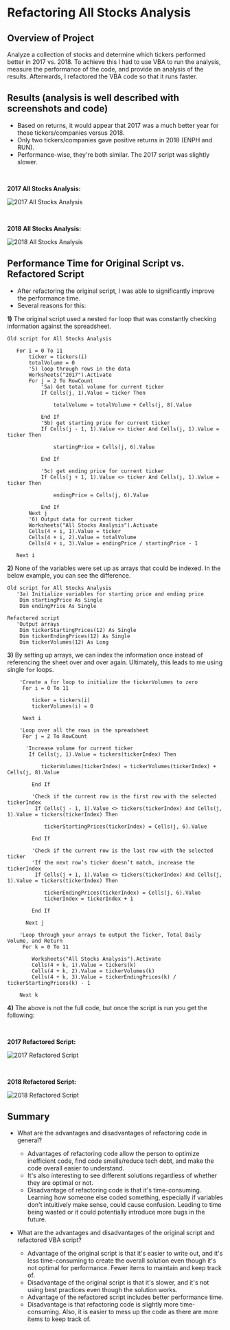 # Refactoring All Stocks Analysis

## Overview of Project
Analyze a collection of stocks and determine which tickers performed better in 2017 vs. 2018.
To achieve this I had to use VBA to run the analysis, measure the performance of the code, and provide an analysis of the results.
Afterwards, I refactored the VBA code so that it runs faster. 
 

## Results (analysis is well described with screenshots and code)

- Based on returns, it would appear that 2017 was a much better year for these tickers/companies versus 2018.
- Only two tickers/companies gave positive returns in 2018 (ENPH and RUN).
- Performance-wise, they're both similar. The 2017 script was slightly slower.

<br>

**2017 All Stocks Analysis:**

![2017 All Stocks Analysis](https://user-images.githubusercontent.com/44425379/148719473-a7b54e23-2a85-4bec-842f-e04c0758f611.png)

<br>

**2018 All Stocks Analysis:**

![2018 All Stocks Analysis](https://user-images.githubusercontent.com/44425379/148719590-5a477a4a-b16d-406b-b7f7-c27e82d8bdb3.png)

## Performance Time for Original Script vs. Refactored Script
- After refactoring the original script, I was able to significantly improve the performance time. 
- Several reasons for this:

 **1)** The original script used a nested `for` loop that was constantly checking information against the spreadsheet. 

```
Old script for All Stocks Analysis

   For i = 0 To 11
       ticker = tickers(i)
       totalVolume = 0
       '5) loop through rows in the data
       Worksheets("2017").Activate
       For j = 2 To RowCount
           '5a) Get total volume for current ticker
           If Cells(j, 1).Value = ticker Then

               totalVolume = totalVolume + Cells(j, 8).Value

           End If
           '5b) get starting price for current ticker
           If Cells(j - 1, 1).Value <> ticker And Cells(j, 1).Value = ticker Then

               startingPrice = Cells(j, 6).Value

           End If

           '5c) get ending price for current ticker
           If Cells(j + 1, 1).Value <> ticker And Cells(j, 1).Value = ticker Then

               endingPrice = Cells(j, 6).Value

           End If
       Next j
       '6) Output data for current ticker
       Worksheets("All Stocks Analysis").Activate
       Cells(4 + i, 1).Value = ticker
       Cells(4 + i, 2).Value = totalVolume
       Cells(4 + i, 3).Value = endingPrice / startingPrice - 1

   Next i

```

**2)** None of the variables were set up as arrays that could be indexed. In the below example, you can see the difference. 
```  
Old script for All Stocks Analysis
   '3a) Initialize variables for starting price and ending price
    Dim startingPrice As Single
    Dim endingPrice As Single
```

```
Refactored script 
   'Output arrays
    Dim tickerStartingPrices(12) As Single
    Dim tickerEndingPrices(12) As Single
    Dim tickerVolumes(12) As Long
```	
**3)** By setting up arrays, we can index the information once instead of referencing the sheet over and over again. Ultimately, this leads to me using single `for` loops.

```   
    'Create a for loop to initialize the tickerVolumes to zero
     For i = 0 To 11
        
        ticker = tickers(i)
        tickerVolumes(i) = 0
        
     Next i
    
    'Loop over all the rows in the spreadsheet
     For j = 2 To RowCount
     
      'Increase volume for current ticker
       If Cells(j, 1).Value = tickers(tickerIndex) Then
           
           tickerVolumes(tickerIndex) = tickerVolumes(tickerIndex) + Cells(j, 8).Value
        
        End If
        
        'Check if the current row is the first row with the selected tickerIndex
         If Cells(j - 1, 1).Value <> tickers(tickerIndex) And Cells(j, 1).Value = tickers(tickerIndex) Then
            
            tickerStartingPrices(tickerIndex) = Cells(j, 6).Value
            
        End If
        
        'Check if the current row is the last row with the selected ticker
        'If the next row’s ticker doesn’t match, increase the tickerIndex
         If Cells(j + 1, 1).Value <> tickers(tickerIndex) And Cells(j, 1).Value = tickers(tickerIndex) Then
            
            tickerEndingPrices(tickerIndex) = Cells(j, 6).Value
            tickerIndex = tickerIndex + 1
            
        End If

      Next j

    'Loop through your arrays to output the Ticker, Total Daily Volume, and Return
     For k = 0 To 11
    
        Worksheets("All Stocks Analysis").Activate
        Cells(4 + k, 1).Value = tickers(k)
        Cells(4 + k, 2).Value = tickerVolumes(k)
        Cells(4 + k, 3).Value = tickerEndingPrices(k) / tickerStartingPrices(k) - 1
    
    Next k

```	
**4)** The above is not the full code, but once the script is run you get the following:

<br>

**2017 Refactored Script:**

![2017 Refactored Script](https://user-images.githubusercontent.com/44425379/148719518-10b9f104-f339-4ab0-bce6-b9a71ad56167.png)

<br>

**2018 Refactored Script:**

![2018 Refactored Script](https://user-images.githubusercontent.com/44425379/148719544-1065e203-3813-48a4-9ee0-86b9c0d29d85.png)


## Summary
- What are the advantages and disadvantages of refactoring code in general?
	- Advantages of refactoring code allow the person to optimize inefficient code, find code smells/reduce tech debt, and make the code overall easier to understand. 
	- It's also interesting to see different solutions regardless of whether they are optimal or not. 
	- Disadvantage of refactoring code is that it's time-consuming. Learning how someone else coded something, especially if variables don't intuitively make sense, could cause confusion. Leading to time being wasted or it could potentially introduce more bugs in the future. 

- What are the advantages and disadvantages of the original script and refactored VBA script?
	- Advantage of the original script is that it's easier to write out, and it's less time-consuming to create the overall solution even though it's not optimal for performance. Fewer items to maintain and keep track of.
	- Disadvantage of the original script is that it's slower, and it's not using best practices even though the solution works. 
	- Advantage of the refactored script includes better performance time.
	- Disadvantage is that refactoring code is slightly more time-consuming. Also, it is easier to mess up the code as there are more items to keep track of. 
